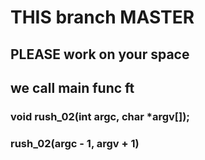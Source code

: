 # THIS branch MASTER
## PLEASE work on your space

## we call main func ft
### void	rush_02(int argc, char *argv[]);
### rush_02(argc - 1, argv + 1)
